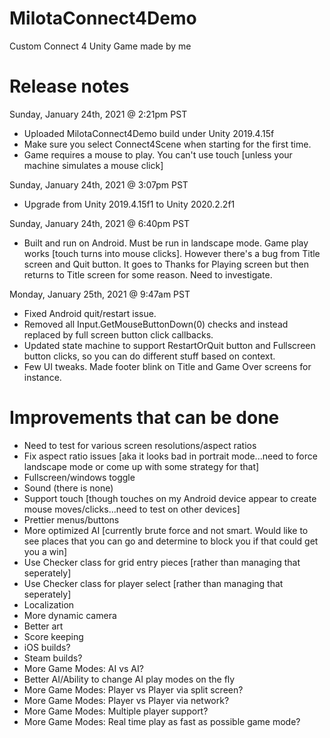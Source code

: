# MilotaConnect4Demo
Custom Connect 4 Unity Game made by me

# Release notes

Sunday, January 24th, 2021 @ 2:21pm PST

* Uploaded MilotaConnect4Demo build under Unity 2019.4.15f
* Make sure you select Connect4Scene when starting for the first time.
* Game requires a mouse to play.  You can't use touch [unless your machine simulates a mouse click] 

Sunday, January 24th, 2021 @ 3:07pm PST

* Upgrade from Unity 2019.4.15f1 to Unity 2020.2.2f1

Sunday, January 24th, 2021 @ 6:40pm PST

* Built and run on Android.  Must be run in landscape mode.  Game play works [touch turns into mouse clicks].  However there's a bug from Title screen and Quit button.  It goes to Thanks for Playing screen but then returns to Title screen for some reason.  Need to investigate.

Monday, January 25th, 2021 @ 9:47am PST

* Fixed Android quit/restart issue.  
* Removed all Input.GetMouseButtonDown(0) checks and instead replaced by full screen button click callbacks.
* Updated state machine to support RestartOrQuit button and Fullscreen button clicks, so you can do different stuff based on context.
* Few UI tweaks.  Made footer blink on Title and Game Over screens for instance.

# Improvements that can be done
* Need to test for various screen resolutions/aspect ratios
* Fix aspect ratio issues [aka it looks bad in portrait mode...need to force landscape mode or come up with some strategy for that]
* Fullscreen/windows toggle
* Sound (there is none)
* Support touch [though touches on my Android device appear to create mouse moves/clicks...need to test on other devices]
* Prettier menus/buttons
* More optimized AI [currently brute force and not smart.  Would like to see places that you can go and determine to block you if that could get you a win]
* Use Checker class for grid entry pieces [rather than managing that seperately]
* Use Checker class for player select [rather than managing that seperately]
* Localization
* More dynamic camera
* Better art
* Score keeping
* iOS builds?
* Steam builds?
* More Game Modes: AI vs AI?
* Better AI/Ability to change AI play modes on the fly
* More Game Modes: Player vs Player via split screen?
* More Game Modes: Player vs Player via network?
* More Game Modes: Multiple player support?
* More Game Modes: Real time play as fast as possible game mode?
